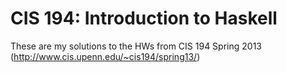 # CIS 194: Introduction to Haskell

These are my solutions to the HWs from CIS 194 Spring 2013 (http://www.cis.upenn.edu/~cis194/spring13/)
